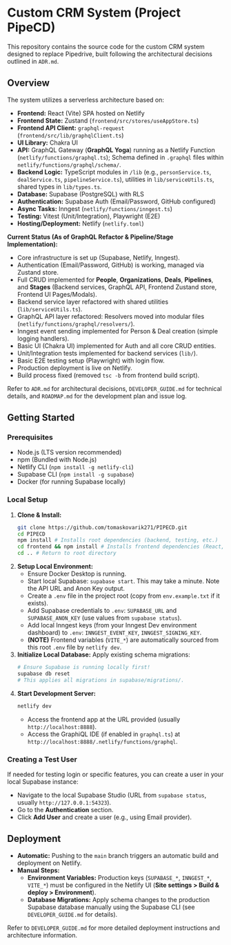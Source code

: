 # Custom CRM System (Project PipeCD)

This repository contains the source code for the custom CRM system designed to replace Pipedrive, built following the architectural decisions outlined in `ADR.md`.

## Overview

The system utilizes a serverless architecture based on:

*   **Frontend:** React (Vite) SPA hosted on Netlify
*   **Frontend State:** Zustand (`frontend/src/stores/useAppStore.ts`)
*   **Frontend API Client:** `graphql-request` (`frontend/src/lib/graphqlClient.ts`)
*   **UI Library:** Chakra UI
*   **API:** GraphQL Gateway (**GraphQL Yoga**) running as a Netlify Function (`netlify/functions/graphql.ts`); Schema defined in `.graphql` files within `netlify/functions/graphql/schema/`.
*   **Backend Logic:** TypeScript modules in `/lib` (e.g., `personService.ts`, `dealService.ts`, `pipelineService.ts`), utilities in `lib/serviceUtils.ts`, shared types in `lib/types.ts`.
*   **Database:** Supabase (PostgreSQL) with RLS
*   **Authentication:** Supabase Auth (Email/Password, GitHub configured)
*   **Async Tasks:** Inngest (`netlify/functions/inngest.ts`)
*   **Testing:** Vitest (Unit/Integration), Playwright (E2E)
*   **Hosting/Deployment:** Netlify (`netlify.toml`)

**Current Status (As of GraphQL Refactor & Pipeline/Stage Implementation):**

*   Core infrastructure is set up (Supabase, Netlify, Inngest).
*   Authentication (Email/Password, GitHub) is working, managed via Zustand store.
*   Full CRUD implemented for **People**, **Organizations**, **Deals**, **Pipelines**, and **Stages** (Backend services, GraphQL API, Frontend Zustand store, Frontend UI Pages/Modals).
*   Backend service layer refactored with shared utilities (`lib/serviceUtils.ts`).
*   GraphQL API layer refactored: Resolvers moved into modular files (`netlify/functions/graphql/resolvers/`).
*   Inngest event sending implemented for Person & Deal creation (simple logging handlers).
*   Basic UI (Chakra UI) implemented for Auth and all core CRUD entities.
*   Unit/Integration tests implemented for backend services (`lib/`).
*   Basic E2E testing setup (Playwright) with login flow.
*   Production deployment is live on Netlify.
*   Build process fixed (removed `tsc -b` from frontend build script).

Refer to `ADR.md` for architectural decisions, `DEVELOPER_GUIDE.md` for technical details, and `ROADMAP.md` for the development plan and issue log.

## Getting Started

### Prerequisites

*   Node.js (LTS version recommended)
*   npm (Bundled with Node.js)
*   Netlify CLI (`npm install -g netlify-cli`)
*   Supabase CLI (`npm install -g supabase`)
*   Docker (for running Supabase locally)

### Local Setup

1.  **Clone & Install:**
    ```bash
    git clone https://github.com/tomaskovarik271/PIPECD.git
    cd PIPECD
    npm install # Installs root dependencies (backend, testing, etc.)
    cd frontend && npm install # Installs frontend dependencies (React, Zustand, etc.)
    cd .. # Return to root directory
    ```
2.  **Setup Local Environment:**
    *   Ensure Docker Desktop is running.
    *   Start local Supabase: `supabase start`. This may take a minute. Note the API URL and Anon Key output.
    *   Create a `.env` file in the project root (copy from `env.example.txt` if it exists).
    *   Add Supabase credentials to `.env`: `SUPABASE_URL` and `SUPABASE_ANON_KEY` (use values from `supabase status`).
    *   Add local Inngest keys (from your Inngest Dev environment dashboard) to `.env`: `INNGEST_EVENT_KEY`, `INNGEST_SIGNING_KEY`.
    *   **(NOTE)** Frontend variables (`VITE_*`) are automatically sourced from this root `.env` file by `netlify dev`.
3.  **Initialize Local Database:** Apply existing schema migrations:
    ```bash
    # Ensure Supabase is running locally first!
    supabase db reset
    # This applies all migrations in supabase/migrations/.
    ```
4.  **Start Development Server:**
    ```bash
    netlify dev
    ```
    *   Access the frontend app at the URL provided (usually `http://localhost:8888`).
    *   Access the GraphiQL IDE (if enabled in `graphql.ts`) at `http://localhost:8888/.netlify/functions/graphql`.

### Creating a Test User

If needed for testing login or specific features, you can create a user in your local Supabase instance:

*   Navigate to the local Supabase Studio (URL from `supabase status`, usually `http://127.0.0.1:54323`).
*   Go to the **Authentication** section.
*   Click **Add User** and create a user (e.g., using Email provider).

## Deployment

*   **Automatic:** Pushing to the `main` branch triggers an automatic build and deployment on Netlify.
*   **Manual Steps:**
    *   **Environment Variables:** Production keys (`SUPABASE_*`, `INNGEST_*`, `VITE_*`) must be configured in the Netlify UI (**Site settings > Build & deploy > Environment**).
    *   **Database Migrations:** Apply schema changes to the production Supabase database manually using the Supabase CLI (see `DEVELOPER_GUIDE.md` for details).

Refer to `DEVELOPER_GUIDE.md` for more detailed deployment instructions and architecture information.